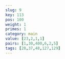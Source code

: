 ```yaml
---
slug: 9
key: 113
pos: 100
weight: 1
primes: 1
category: main
value: [23,2,1,1]
pairs: [1,30,400,6,2,5]
tags: [28,37,48,127,129]
---
```

